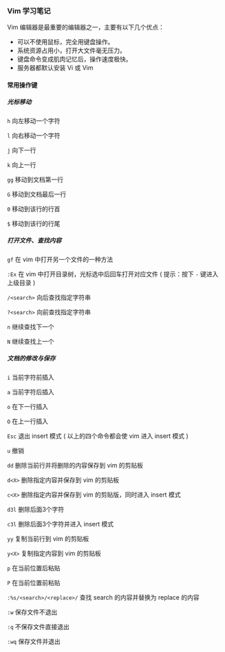 ### Vim 学习笔记

Vim 编辑器是最重要的编辑器之一，主要有以下几个优点：

* 可以不使用鼠标，完全用键盘操作。
* 系统资源占用小，打开大文件毫无压力。
* 键盘命令变成肌肉记忆后，操作速度极快。
* 服务器都默认安装 Vi 或 Vim

#### 常用操作键

##### 光标移动

`h`  向左移动一个字符

`l`  向右移动一个字符

`j`  向下一行

`k`  向上一行

`gg`  移动到文档第一行

`G`    移动到文档最后一行

`0`    移动到该行的行首

`$`	 移动到该行的行尾

##### 打开文件、查找内容

`gf`     在 vim 中打开另一个文件的一种方法

`:Ex`   在 vim 中打开目录树，光标选中后回车打开对应文件 ( 提示：按下 `-` 键进入上级目录 )  

`/<search>`  向后查找指定字符串

`?<search>`  向前查找指定字符串

 `n`   继续查找下一个

 `N`   继续查找上一个

##### 文档的修改与保存

`i`   当前字符前插入

`a`   当前字符后插入

`o`   在下一行插入

`O`   在上一行插入

`Esc`    退出 insert 模式 ( 以上的四个命令都会使 vim 进入 insert 模式 )

`u`        撤销

`dd`      删除当前行并将删除的内容保存到 vim 的剪贴板

`d<X>`  删除指定内容并保存到 vim 的剪贴板

`c<X>`  删除指定内容并保存到 vim 的剪贴版，同时进入 insert 模式

`d3l`    删除后面3个字符

`c3l`    删除后面3个字符并进入 insert 模式

`yy`      复制当前行到 vim 的剪贴板

`y<X>`  复制指定内容到 vim 的剪贴板

`p`        在当前位置后粘贴

`P`        在当前位置前粘贴

`:%s/<search>/<replace>/`   查找 search 的内容并替换为 replace 的内容

`:w`      保存文件不退出

`:q`      不保存文件直接退出

`:wq`    保存文件并退出